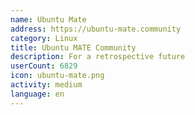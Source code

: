 ```yaml
---
name: Ubuntu Mate
address: https://ubuntu-mate.community
category: Linux
title: Ubuntu MATE Community
description: For a retrospective future
userCount: 6829
icon: ubuntu-mate.png
activity: medium
language: en
---
```

